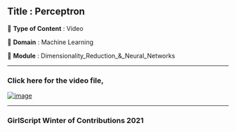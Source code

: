 ## Title : Perceptron
🔴 **Type of Content** : Video

🔴 **Domain** : Machine Learning

🔴 **Module** : Dimensionality_Reduction_&_Neural_Networks

*********************************************************************

### Click here for the video file,

[![image](https://user-images.githubusercontent.com/63282184/138584382-fd4eb0d5-bb96-46f9-8fb4-5b5b7a9b2f56.png)](https://drive.google.com/file/d/15OLHFHWw50_pbKFYn8AKJIH2xkX4y91O/view?usp=sharing)

*********************************************************************

### GirlScript Winter of Contributions 2021
